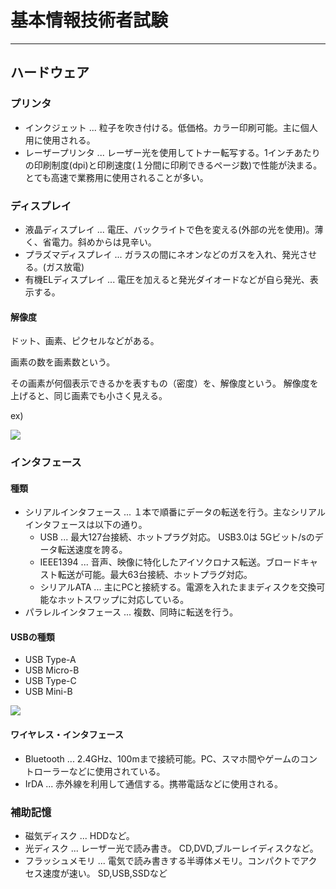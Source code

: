 # 基本情報技術者試験

---

## ハードウェア

### プリンタ
- インクジェット ... 粒子を吹き付ける。低価格。カラー印刷可能。主に個人用に使用される。
- レーザープリンタ ... レーザー光を使用してトナー転写する。1インチあたりの印刷制度(dpi)と印刷速度(１分間に印刷できるページ数)で性能が決まる。とても高速で業務用に使用されることが多い。

### ディスプレイ
- 液晶ディスプレイ ... 電圧、バックライトで色を変える(外部の光を使用)。薄く、省電力。斜めからは見辛い。
- プラズマディスプレイ ... ガラスの間にネオンなどのガスを入れ、発光させる。(ガス放電)
- 有機ELディスプレイ ... 電圧を加えると発光ダイオードなどが自ら発光、表示する。

#### 解像度
ドット、画素、ピクセルなどがある。

画素の数を画素数という。

その画素が何個表示できるかを表すもの（密度）を、解像度という。
解像度を上げると、同じ画素でも小さく見える。

ex)

![](https://av.jpn.support.panasonic.com/support/dsc/knowhow/common/img/l26/26_3_01.jpg)

### インタフェース

#### 種類

- シリアルインタフェース ... １本で順番にデータの転送を行う。主なシリアルインタフェースは以下の通り。
  - USB ... 最大127台接続、ホットプラグ対応。 USB3.0は 5Gビット/sのデータ転送速度を誇る。
  - IEEE1394 ... 音声、映像に特化したアイソクロナス転送。ブロードキャスト転送が可能。最大63台接続、ホットプラグ対応。
  - シリアルATA ... 主にPCと接続する。電源を入れたままディスクを交換可能なホットスワップに対応している。
- パラレルインタフェース ... 複数、同時に転送を行う。

#### USBの種類
- USB Type-A
- USB Micro-B
- USB Type-C
- USB Mini-B

![](http://support.bunsosha.com/mailmag/images/201812/imasara.jpg)

#### ワイヤレス・インタフェース
- Bluetooth ... 2.4GHz、100mまで接続可能。PC、スマホ間やゲームのコントローラーなどに使用されている。
- IrDA ... 赤外線を利用して通信する。携帯電話などに使用される。

### 補助記憶
- 磁気ディスク ... HDDなど。
- 光ディスク ... レーザー光で読み書き。 CD,DVD,ブルーレイディスクなど。
- フラッシュメモリ ... 電気で読み書きする半導体メモリ。コンパクトでアクセス速度が速い。 SD,USB,SSDなど

